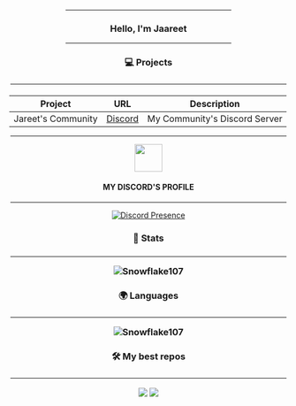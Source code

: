 <div align="center">

<hr width = "300vw">

<h3 align="center">Hello, I'm Jaareet</h3>
  
<hr width = "300vw">

<h3>💻 Projects<h3>

<hr width = "500vw">
  
 
<h4>

| Project        | URL           | Description |
| ------------- |:-------------:|:--------------:|
|Jareet's Community|[Discord](https://dsc.gg/Jaareet)|My Community's Discord Server|
<hr width = "500vw">

  
<img src = "discord.app.ico" width = "50"> <h4>MY DISCORD'S PROFILE</h4>
<hr width = "500vw">
  
[![Discord Presence](https://lanyard-profile-readme.vercel.app/api/886670803234594856)](https://discord.com/users/886670803234594856)

  
<h3>📕 Stats<h3>

<hr width = "500vw">

![Snowflake107](https://github-readme-stats.vercel.app/api?username=Jaareet&show_icons=true&theme=tokyonight&hide=["issues"])
  
<h3>🌍 Languages<h3>

<hr width = "500vw">

![Snowflake107](https://github-readme-stats.vercel.app/api/top-langs?username=Jaareet&show_icons=true&theme=tokyonight&layout=compact)
  
<h3>🛠️ My best repos<h3>

<hr width = "500vw">

[![](https://github-readme-stats.vercel.app/api/pin/?username=Jaareet&repo=esx_menu_design-v1)](https://github.com/Jaareet/esx_menu_design-v1)
[![](https://github-readme-stats.vercel.app/api/pin/?username=Jaareet&repo=c-chat)](https://github.com/Jaareet/c-chat)
</div>
